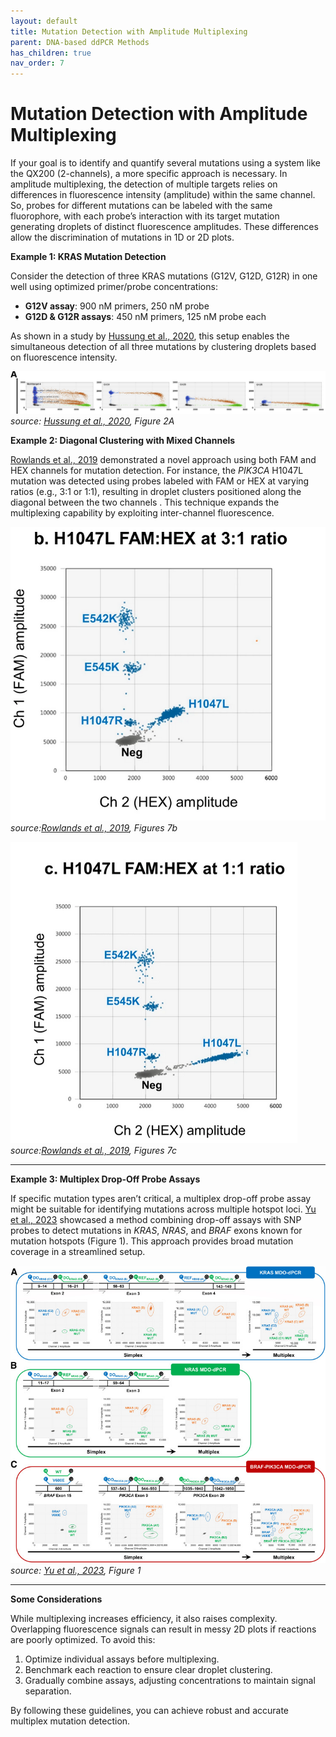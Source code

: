 ```yaml
---
layout: default
title: Mutation Detection with Amplitude Multiplexing
parent: DNA-based ddPCR Methods
has_children: true
nav_order: 7
---
```


# Mutation Detection with Amplitude Multiplexing

If your goal is to identify and quantify several mutations using a system like the QX200 (2-channels), a more specific approach is necessary. In amplitude multiplexing, the detection of multiple targets relies on differences in fluorescence intensity (amplitude) within the same channel. So, probes for different mutations can be labeled with the same fluorophore, with each probe’s interaction with its target mutation generating droplets of distinct fluorescence amplitudes. These differences allow the discrimination of mutations in 1D or 2D plots.

**Example 1: KRAS Mutation Detection**

Consider the detection of three KRAS mutations (G12V, G12D, G12R) in one well using optimized primer/probe concentrations:

- **G12V assay**: 900 nM primers, 250 nM probe
- **G12D & G12R assays**: 450 nM primers, 125 nM probe each

As shown in a study by [Hussung et al., 2020](<https://pubmed.ncbi.nlm.nih.gov/32376474/>), this setup enables the simultaneous detection of all three mutations by clustering droplets based on fluorescence intensity.

![image.png](Mutation%20Detection%20with%20Amplitude%20Multiplexing/image.png)
*source: [Hussung et al., 2020](<https://linkinghub.elsevier.com/retrieve/pii/S1525-1578(20)30300-7>), Figure 2A*

**Example 2: Diagonal Clustering with Mixed Channels**

[Rowlands et al., 2019](<https://www.nature.com/articles/s41598-019-49043-x>) demonstrated a novel approach using both FAM and HEX channels for mutation detection. For instance, the *PIK3CA* H1047L mutation was detected using probes labeled with FAM or HEX at varying ratios (e.g., 3:1 or 1:1), resulting in droplet clusters positioned along the diagonal between the two channels . This technique expands the multiplexing capability by exploiting inter-channel fluorescence.

![image.png](Mutation%20Detection%20with%20Amplitude%20Multiplexing/image%201.png)
*source:[Rowlands et al., 2019](<https://www.nature.com/articles/s41598-019-49043-x>), Figures 7b*

![image.png](Mutation%20Detection%20with%20Amplitude%20Multiplexing/image%202.png)
*source:[Rowlands et al., 2019](<https://www.nature.com/articles/s41598-019-49043-x>), Figures 7c*

---

**Example 3: Multiplex Drop-Off Probe Assays**

If specific mutation types aren’t critical, a multiplex drop-off probe assay might be suitable for identifying mutations across multiple hotspot loci. [Yu et al., 2023](<https://www.sciencedirect.com/science/article/pii/S1525157823000545>) showcased a method combining drop-off assays with SNP probes to detect mutations in *KRAS*, *NRAS*, and *BRAF* exons known for mutation hotspots (Figure 1). This approach provides broad mutation coverage in a streamlined setup.

![Untitled.jpg](Mutation%20Detection%20with%20Amplitude%20Multiplexing/Untitled.jpg)
*source: [Yu et al., 2023](<https://www.sciencedirect.com/science/article/pii/S1525157823000545>), Figure 1*

---

**Some Considerations**

While multiplexing increases efficiency, it also raises complexity. Overlapping fluorescence signals can result in messy 2D plots if reactions are poorly optimized. To avoid this:

1. Optimize individual assays before multiplexing.
2. Benchmark each reaction to ensure clear droplet clustering.
3. Gradually combine assays, adjusting concentrations to maintain signal separation.

By following these guidelines, you can achieve robust and accurate multiplex mutation detection.
